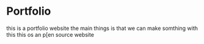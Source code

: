 # Portfolio

this is a portfolio website 
the main things is that we can make somthing with this
this os an p[en source website
